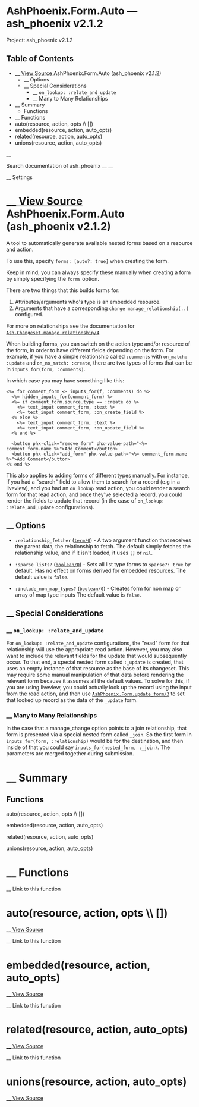 # AshPhoenix.Form.Auto — ash_phoenix v2.1.2

Project: ash_phoenix v2.1.2

## Table of Contents

- [ __ View Source ](external_link) AshPhoenix.Form.Auto (ash_phoenix v2.1.2)
  - __ Options
  - __ Special Considerations
    - __ `on_lookup: :relate_and_update`
    - __ Many to Many Relationships
- __ Summary
  - Functions
- __ Functions
- auto(resource, action, opts \\\ [])
- embedded(resource, action, auto_opts)
- related(resource, action, auto_opts)
- unions(resource, action, auto_opts)

__

Search documentation of ash_phoenix __ __

__ Settings

#  [ __ View Source ](external_link) AshPhoenix.Form.Auto (ash_phoenix v2.1.2)

A tool to automatically generate available nested forms based on a resource and action.

To use this, specify `forms: [auto?: true]` when creating the form.

Keep in mind, you can always specify these manually when creating a form by simply specifying the `forms` option.

There are two things that this builds forms for:

  1. Attributes/arguments who's type is an embedded resource.
  2. Arguments that have a corresponding `change manage_relationship(..)` configured.



For more on relationships see the documentation for [`Ash.Changeset.manage_relationship/4`](3.4.1/Ash.Changeset.html#manage_relationship/4).

When building forms, you can switch on the action type and/or resource of the form, in order to have different fields depending on the form. For example, if you have a simple relationship called `:comments` with `on_match: :update` and `on_no_match: :create`, there are two types of forms that can be in `inputs_for(form, :comments)`.

In which case you may have something like this:
    
    
    <%= for comment_form <- inputs_for(f, :comments) do %>
      <%= hidden_inputs_for(comment_form) %>
      <%= if comment_form.source.type == :create do %>
        <%= text_input comment_form, :text %>
        <%= text_input comment_form, :on_create_field %>
      <% else %>
        <%= text_input comment_form, :text %>
        <%= text_input comment_form, :on_update_field %>
      <% end %>
    
      <button phx-click="remove_form" phx-value-path="<%= comment_form.name %>">Add Comment</button>
      <button phx-click="add_form" phx-value-path="<%= comment_form.name %>">Add Comment</button>
    <% end %>

This also applies to adding forms of different types manually. For instance, if you had a "search" field to allow them to search for a record (e.g in a liveview), and you had an `on_lookup` read action, you could render a search form for that read action, and once they've selected a record, you could render the fields to update that record (in the case of `on_lookup: :relate_and_update` configurations).

##  __ Options

  * `:relationship_fetcher` ([`term/0`](external_link)) - A two argument function that receives the parent data, the relationship to fetch. The default simply fetches the relationship value, and if it isn't loaded, it uses `[]` or `nil`.

  * `:sparse_lists?` ([`boolean/0`](external_link)) - Sets all list type forms to `sparse?: true` by default. Has no effect on forms derived for embedded resources. The default value is `false`.

  * `:include_non_map_types?` ([`boolean/0`](external_link)) - Creates form for non map or array of map type inputs The default value is `false`.




##  __ Special Considerations

###  __ `on_lookup: :relate_and_update`

For `on_lookup: :relate_and_update` configurations, the "read" form for that relationship will use the appropriate read action. However, you may also want to include the relevant fields for the update that would subsequently occur. To that end, a special nested form called `:_update` is created, that uses an empty instance of that resource as the base of its changeset. This may require some manual manipulation of that data before rendering the relevant form because it assumes all the default values. To solve for this, if you are using liveview, you could actually look up the record using the input from the read action, and then use [`AshPhoenix.Form.update_form/3`](external_link) to set that looked up record as the data of the `_update` form.

###  __ Many to Many Relationships

In the case that a manage_change option points to a join relationship, that form is presented via a special nested form called `_join`. So the first form in `inputs_for(form, :relationship)` would be for the destination, and then inside of that you could say `inputs_for(nested_form, :_join)`. The parameters are merged together during submission.

#  __ Summary

##  Functions

auto(resource, action, opts \\\ [])

embedded(resource, action, auto_opts)

related(resource, action, auto_opts)

unions(resource, action, auto_opts)

#  __ Functions

__ Link to this function

# auto(resource, action, opts \\\ [])

[ __ View Source ](external_link)

__ Link to this function

# embedded(resource, action, auto_opts)

[ __ View Source ](external_link)

__ Link to this function

# related(resource, action, auto_opts)

[ __ View Source ](external_link)

__ Link to this function

# unions(resource, action, auto_opts)

[ __ View Source ](external_link)
